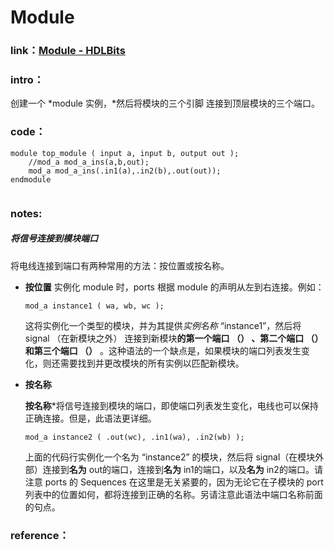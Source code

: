 # Module

### **link**：[Module - HDLBits](https://hdlbits.01xz.net/wiki/Module)

### **intro**：

创建一个 *module 实例，*然后将模块的三个引脚 连接到顶层模块的三个端口。                                                                                                                                                                                                                                                                                                                                                                                                                                                             

### **code**：

```
module top_module ( input a, input b, output out );
    //mod_a mod_a_ins(a,b,out);
    mod_a mod_a_ins(.in1(a),.in2(b),.out(out));
endmodule


```

### notes:

##### **将信号连接到模块端口**

将电线连接到端口有两种常用的方法：按位置或按名称。

- **按位置**
  实例化 module 时，ports 根据 module 的声明从左到右连接。例如：

  ```
  mod_a instance1 ( wa, wb, wc );
  ```

  这将实例化一个类型的模块，并为其提供*实例名称* “instance1”，然后将 signal （在新模块之外） 连接到新模块**的第一个端口 （） 、第二个端口 （） 和第三个端口 （）** 。这种语法的一个缺点是，如果模块的端口列表发生变化，则还需要找到并更改模块的所有实例以匹配新模块。

- **按名称**

  **按名称***将信号连接到模块的端口，即使端口列表发生变化，电线也可以保持正确连接。但是，此语法更详细。

  ```
  mod_a instance2 ( .out(wc), .in1(wa), .in2(wb) );
  ```

  上面的代码行实例化一个名为 “instance2” 的模块，然后将 signal（在模块外部）连接到**名为** out的端口，连接到**名为** in1的端口，以及**名为** in2的端口。请注意 ports 的 Sequences 在这里是无关紧要的，因为无论它在子模块的 port 列表中的位置如何，都将连接到正确的名称。另请注意此语法中端口名称前面的句点。

### reference：

